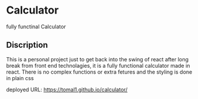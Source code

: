 # Calculator

fully functinal Calculator

## Discription 

This is a personal project just to get back into the swing of react after long break from front end technolagies, it is a fully functional calculator made in react.
There is no complex functions or extra fetures and the styling is done in plain css

deployed URL: https://tomal1.github.io/calculator/
